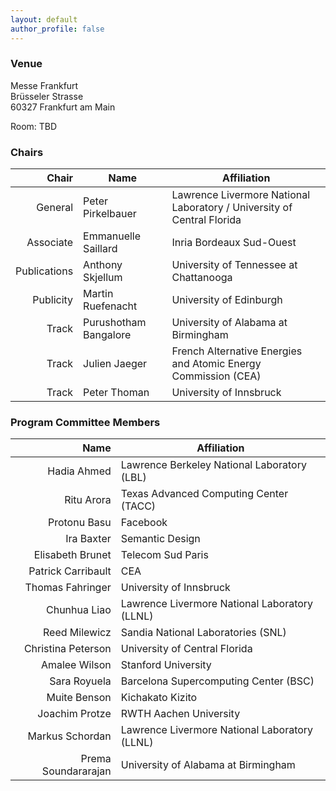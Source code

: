 ```yaml
---
layout: default
author_profile: false
---
```


### Venue

Messe Frankfurt  
Brüsseler Strasse  
60327 Frankfurt am Main  

Room: TBD

### Chairs

| Chair         | Name                  | Affiliation                                                            |
| ------------: | --------------------- | ---------------------------------------------------------------------- |
| General       | Peter Pirkelbauer     | Lawrence Livermore National Laboratory / University of Central Florida |
| Associate     | Emmanuelle Saillard   | Inria Bordeaux Sud-Ouest                                               |
| Publications  | Anthony Skjellum      | University of Tennessee at Chattanooga                                 |
| Publicity     | Martin Ruefenacht     | University of Edinburgh                                                |
| Track         | Purushotham Bangalore | University of Alabama at Birmingham                                    |
| Track         | Julien Jaeger         | French Alternative Energies and Atomic Energy Commission (CEA)         |
| Track         | Peter Thoman          |  University of Innsbruck                                               |

<!---
### Steering Committee Members
To be determined.
--->

### Program Committee Members

| Name                | Affiliation                                     |
| ------------------: | ----------------------------------------------- |
| Hadia Ahmed         |  Lawrence Berkeley National Laboratory (LBL)    |
| Ritu Arora          |  Texas Advanced Computing Center (TACC)         |
| Protonu Basu        |  Facebook                                       |
| Ira Baxter          |  Semantic Design                                |
| Elisabeth Brunet    |  Telecom Sud Paris                              |
| Patrick Carribault  |  CEA                                            |
| Thomas Fahringer    |  University of Innsbruck                        |
| Chunhua Liao        |  Lawrence Livermore National Laboratory (LLNL)  |
| Reed Milewicz       |  Sandia National Laboratories (SNL)             |
| Christina Peterson  |  University of Central Florida                  |
| Amalee Wilson       |  Stanford University                            |
| Sara Royuela        |  Barcelona Supercomputing Center (BSC)          |
| Muite Benson        |  Kichakato Kizito                               |
| Joachim Protze      |  RWTH Aachen University                         |
| Markus Schordan     |  Lawrence Livermore National Laboratory (LLNL)  |
| Prema Soundararajan |  University of Alabama at Birmingham            |
